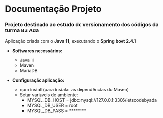 # Documentação Projeto 

### Projeto destinado ao estudo do versionamento dos códigos da turma B3 Ada

Aplicação criada com o **Java 11**, executando o **Spring boot 2.4.1**

- **Softwares necessários:**
  - Java 11
  - Maven
  - MariaDB
  
- **Configuração aplicação:**
  - npm install (para instalar as dependências do Maven)
  - Setar variáveis de ambiente:
    - MYSQL_DB_HOST = jdbc:mysql://127.0.0.1:3306/letscodebyada 
    - MYSQL_DB_USER = root
    - MYSQL_DB_PASS = ********